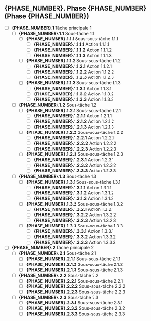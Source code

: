 ## {PHASE_NUMBER}. Phase {PHASE_NUMBER} (Phase {PHASE_NUMBER})

- [ ] **{PHASE_NUMBER}.1** Tâche principale 1
  - [ ] **{PHASE_NUMBER}.1.1** Sous-tâche 1.1
    - [ ] **{PHASE_NUMBER}.1.1.1** Sous-sous-tâche 1.1.1
      - [ ] **{PHASE_NUMBER}.1.1.1.1** Action 1.1.1.1
      - [ ] **{PHASE_NUMBER}.1.1.1.2** Action 1.1.1.2
      - [ ] **{PHASE_NUMBER}.1.1.1.3** Action 1.1.1.3
    - [ ] **{PHASE_NUMBER}.1.1.2** Sous-sous-tâche 1.1.2
      - [ ] **{PHASE_NUMBER}.1.1.2.1** Action 1.1.2.1
      - [ ] **{PHASE_NUMBER}.1.1.2.2** Action 1.1.2.2
      - [ ] **{PHASE_NUMBER}.1.1.2.3** Action 1.1.2.3
    - [ ] **{PHASE_NUMBER}.1.1.3** Sous-sous-tâche 1.1.3
      - [ ] **{PHASE_NUMBER}.1.1.3.1** Action 1.1.3.1
      - [ ] **{PHASE_NUMBER}.1.1.3.2** Action 1.1.3.2
      - [ ] **{PHASE_NUMBER}.1.1.3.3** Action 1.1.3.3
  - [ ] **{PHASE_NUMBER}.1.2** Sous-tâche 1.2
    - [ ] **{PHASE_NUMBER}.1.2.1** Sous-sous-tâche 1.2.1
      - [ ] **{PHASE_NUMBER}.1.2.1.1** Action 1.2.1.1
      - [ ] **{PHASE_NUMBER}.1.2.1.2** Action 1.2.1.2
      - [ ] **{PHASE_NUMBER}.1.2.1.3** Action 1.2.1.3
    - [ ] **{PHASE_NUMBER}.1.2.2** Sous-sous-tâche 1.2.2
      - [ ] **{PHASE_NUMBER}.1.2.2.1** Action 1.2.2.1
      - [ ] **{PHASE_NUMBER}.1.2.2.2** Action 1.2.2.2
      - [ ] **{PHASE_NUMBER}.1.2.2.3** Action 1.2.2.3
    - [ ] **{PHASE_NUMBER}.1.2.3** Sous-sous-tâche 1.2.3
      - [ ] **{PHASE_NUMBER}.1.2.3.1** Action 1.2.3.1
      - [ ] **{PHASE_NUMBER}.1.2.3.2** Action 1.2.3.2
      - [ ] **{PHASE_NUMBER}.1.2.3.3** Action 1.2.3.3
  - [ ] **{PHASE_NUMBER}.1.3** Sous-tâche 1.3
    - [ ] **{PHASE_NUMBER}.1.3.1** Sous-sous-tâche 1.3.1
      - [ ] **{PHASE_NUMBER}.1.3.1.1** Action 1.3.1.1
      - [ ] **{PHASE_NUMBER}.1.3.1.2** Action 1.3.1.2
      - [ ] **{PHASE_NUMBER}.1.3.1.3** Action 1.3.1.3
    - [ ] **{PHASE_NUMBER}.1.3.2** Sous-sous-tâche 1.3.2
      - [ ] **{PHASE_NUMBER}.1.3.2.1** Action 1.3.2.1
      - [ ] **{PHASE_NUMBER}.1.3.2.2** Action 1.3.2.2
      - [ ] **{PHASE_NUMBER}.1.3.2.3** Action 1.3.2.3
    - [ ] **{PHASE_NUMBER}.1.3.3** Sous-sous-tâche 1.3.3
      - [ ] **{PHASE_NUMBER}.1.3.3.1** Action 1.3.3.1
      - [ ] **{PHASE_NUMBER}.1.3.3.2** Action 1.3.3.2
      - [ ] **{PHASE_NUMBER}.1.3.3.3** Action 1.3.3.3

- [ ] **{PHASE_NUMBER}.2** Tâche principale 2
  - [ ] **{PHASE_NUMBER}.2.1** Sous-tâche 2.1
    - [ ] **{PHASE_NUMBER}.2.1.1** Sous-sous-tâche 2.1.1
    - [ ] **{PHASE_NUMBER}.2.1.2** Sous-sous-tâche 2.1.2
    - [ ] **{PHASE_NUMBER}.2.1.3** Sous-sous-tâche 2.1.3
  - [ ] **{PHASE_NUMBER}.2.2** Sous-tâche 2.2
    - [ ] **{PHASE_NUMBER}.2.2.1** Sous-sous-tâche 2.2.1
    - [ ] **{PHASE_NUMBER}.2.2.2** Sous-sous-tâche 2.2.2
    - [ ] **{PHASE_NUMBER}.2.2.3** Sous-sous-tâche 2.2.3
  - [ ] **{PHASE_NUMBER}.2.3** Sous-tâche 2.3
    - [ ] **{PHASE_NUMBER}.2.3.1** Sous-sous-tâche 2.3.1
    - [ ] **{PHASE_NUMBER}.2.3.2** Sous-sous-tâche 2.3.2
    - [ ] **{PHASE_NUMBER}.2.3.3** Sous-sous-tâche 2.3.3

